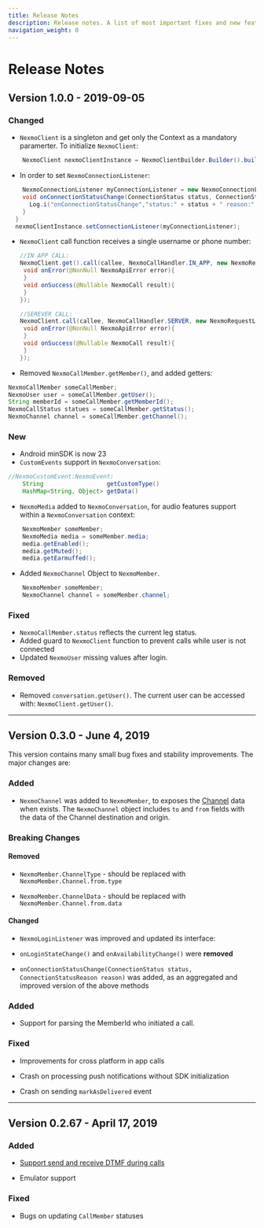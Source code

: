 ```yaml
---
title: Release Notes
description: Release notes. A list of most important fixes and new features for Client SDK.
navigation_weight: 0
---
```


# Release Notes

## Version 1.0.0 - 2019-09-05

### Changed

- `NexmoClient` is a singleton and get only the Context as a mandatory paramerter. To initialize `NexmoClient`:

```java
    NexmoClient nexmoClientInstance = NexmoClientBuilder.Builder().build(context);
```

- In order to set `NexmoConnectionListener`:

```java
    NexmoConnectionListener myConnectionListener = new NexmoConnectionListener{
    void onConnectionStatusChange(ConnectionStatus status, ConnectionStatusReason reason){
      Log.i("onConnectionStatusChange","status:" + status + " reason:" + reason);
    }
  }
  nexmoClientInstance.setConnectionListener(myConnectionListener);
```

- `NexmoClient` call function receives a single username or phone number:
  
  ```java
  //IN APP CALL:
  NexmoClient.get().call(callee, NexmoCallHandler.IN_APP, new NexmoRequestListener<NexmoCall>() {
   void onError(@NonNull NexmoApiError error){
   }
   void onSuccess(@Nullable NexmoCall result){
   }
  });
  
  //SEREVER CALL:
  NexmoClient.call(callee, NexmoCallHandler.SERVER, new NexmoRequestListener<NexmoCall>() {
   void onError(@NonNull NexmoApiError error){
   }
   void onSuccess(@Nullable NexmoCall result){
   }
  });
  ```

- Removed `NexmoCallMember.getMember()`, and added getters:

```java
NexmoCallMember someCallMember;
NexmoUser user = someCallMember.getUser();
String memberId = someCallMember.getMemberId();
NexmoCallStatus statues = someCallMember.getStatus();
NexmoChannel channel = someCallMember.getChannel();
```

### New

- Android minSDK is now 23
- `CustomEvents` support in `NexmoConversation`:

```java
//NexmoCustomEvent:NexmoEvent:
    String                  getCustomType()
    HashMap<String, Object> getData()
```

- `NexmoMedia` added to `NexmoConversation`, for audio features support within a `NexmoConversation` context:

```java
    NexmoMember someMember;
    NexmoMedia media = someMember.media;
    media.getEnabled();
    media.getMuted();
    media.getEarmuffed();
```

- Added `NexmoChannel` Object to `NexmoMember`.

```java
    NexmoMember someMember;
    NexmoChannel channel = someMember.channel;
```

### Fixed

- `NexmoCallMember.status` reflects the current leg status.
- Added guard to `NexmoClient` function to prevent calls while user is not connected
- Updated `NexmoUser` missing values after login.

### Removed

- Removed `conversation.getUser()`. The current user can be accessed with: `NexmoClient.getUser()`.

---

## Version 0.3.0 - June 4, 2019

This version contains many small bug fixes and stability improvements. The major changes are:

### Added

* `NexmoChannel` was added to `NexmoMember`, to exposes the [Channel](/conversation/concepts/channel) data when exists. The `NexmoChannel` object includes `to` and `from` fields with the data of the Channel destination and origin.

### **Breaking Changes**

#### Removed

* `NexmoMember.ChannelType` - should be replaced with `NexmoMember.Channel.from.type`
  
* `NexmoMember.ChannelData` - should be replaced with `NexmoMember.Channel.from.data`

#### Changed

* `NexmoLoginListener` was improved and updated its interface:

* `onLoginStateChange()` and `onAvailabilityChange()` were **removed**

* `onConnectionStatusChange(ConnectionStatus status, ConnectionStatusReason reason)` was added, as an aggregated and improved version of the above methods

### Added

* Support for parsing the MemberId who initiated a call.

### Fixed

* Improvements for cross platform in app calls

* Crash on processing push notifications without SDK initialization

* Crash on sending `markAsDelivered` event

-----

## Version 0.2.67 - April 17, 2019

### Added 
    
* [Support send and receive DTMF during calls](/in-app-voice/guides/send-and-receive-dtmf)

* Emulator support

### Fixed

* Bugs on updating `CallMember` statuses
